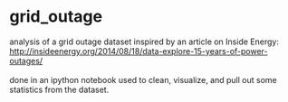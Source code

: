# grid_outage

analysis of a grid outage dataset inspired by an article on Inside Energy: http://insideenergy.org/2014/08/18/data-explore-15-years-of-power-outages/ 
<br>
<br>
done in an ipython notebook used to clean, visualize, and pull out some statistics from the dataset.
